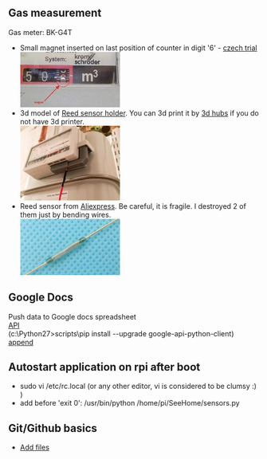 ## Gas measurement
Gas meter: BK-G4T 
* Small magnet inserted on last position of counter in digit '6' - [czech trial](http://mujweb.cz/videoservis/sdsmicro.htm)<br>
![gasmeter](gasmeter-6.jpg)
* 3d model of [Reed sensor holder](https://www.thingiverse.com/thing:1949041). You can 3d print it by [3d hubs](https://www.3dhubs.com) if you do not have 3d printer.<br>
![holder](sensor-holder.jpg)
* Reed sensor from [Aliexpress](https://www.aliexpress.com/item/10pcs-KSK-1A-Reed-Switch-2x14mm-Green-Glass-Usually-Open-For-Sensors-100-Original/32424207994.html?spm=a2g0s.9042311.0.0.uL3Znj). Be careful, it is fragile. I destroyed 2 of them just by bending wires.<br>
![reed-switch](reed-switch.jpg)

## Google Docs
Push data to Google docs spreadsheet<br>
[API](https://developers.google.com/sheets/api/quickstart/python)<br>
(c:\Python27>scripts\pip install --upgrade google-api-python-client)<br>
[append](https://developers.google.com/sheets/api/reference/rest/v4/spreadsheets.values/append)

## Autostart application on rpi after boot
* sudo vi /etc/rc.local (or any other editor, vi is considered to be clumsy :) )
* add before 'exit 0': /usr/bin/python /home/pi/SeeHome/sensors.py

## Git/Github basics
* [Add files](https://help.github.com/articles/adding-a-file-to-a-repository-using-the-command-line/)

